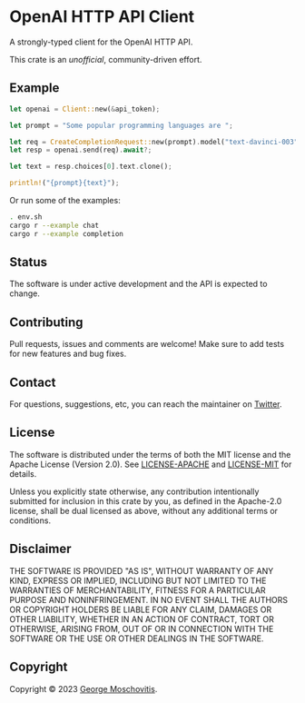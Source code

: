 # OpenAI HTTP API Client

A strongly-typed client for the OpenAI HTTP API.

This crate is an *unofficial*, community-driven effort.

## Example

```rust
let openai = Client::new(&api_token);

let prompt = "Some popular programming languages are ";

let req = CreateCompletionRequest::new(prompt).model("text-davinci-003");
let resp = openai.send(req).await?;

let text = resp.choices[0].text.clone();

println!("{prompt}{text}");
```

Or run some of the examples:

```sh
. env.sh
cargo r --example chat
cargo r --example completion
```

## Status

The software is under active development and the API is expected to change.

## Contributing

Pull requests, issues and comments are welcome! Make sure to add tests for new features and bug fixes.

## Contact

For questions, suggestions, etc, you can reach the maintainer on [Twitter](https://twitter.com/gmosx).

## License

The software is distributed under the terms of both the MIT license and the Apache License (Version 2.0). See [LICENSE-APACHE](LICENSE-APACHE) and [LICENSE-MIT](LICENSE-MIT) for details.

Unless you explicitly state otherwise, any contribution intentionally submitted for inclusion in this crate by you, as defined in the Apache-2.0 license, shall be dual licensed as above, without any additional terms or conditions.

## Disclaimer

THE SOFTWARE IS PROVIDED "AS IS", WITHOUT WARRANTY OF
ANY KIND, EXPRESS OR IMPLIED, INCLUDING BUT NOT LIMITED
TO THE WARRANTIES OF MERCHANTABILITY, FITNESS FOR A
PARTICULAR PURPOSE AND NONINFRINGEMENT. IN NO EVENT
SHALL THE AUTHORS OR COPYRIGHT HOLDERS BE LIABLE FOR ANY
CLAIM, DAMAGES OR OTHER LIABILITY, WHETHER IN AN ACTION
OF CONTRACT, TORT OR OTHERWISE, ARISING FROM, OUT OF OR
IN CONNECTION WITH THE SOFTWARE OR THE USE OR OTHER
DEALINGS IN THE SOFTWARE.

## Copyright

Copyright © 2023 [George Moschovitis](https://gmosx.ninja).
